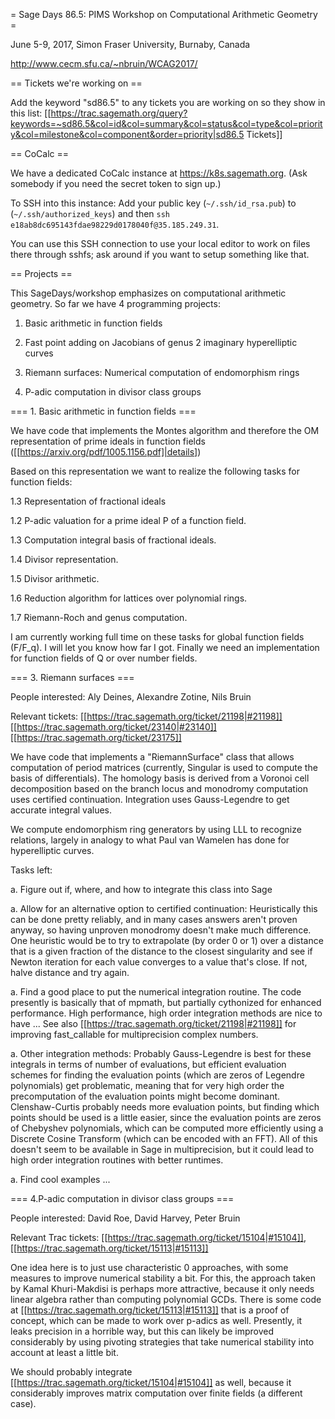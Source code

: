 = Sage Days 86.5: PIMS Workshop on Computational Arithmetic Geometry =

June 5-9, 2017, Simon Fraser University, Burnaby, Canada

http://www.cecm.sfu.ca/~nbruin/WCAG2017/

== Tickets we're working on ==

Add the keyword "sd86.5" to any tickets you are working on so they show in this list: [[https://trac.sagemath.org/query?keywords=~sd86.5&col=id&col=summary&col=status&col=type&col=priority&col=milestone&col=component&order=priority|sd86.5 Tickets]]

== CoCalc ==

We have a dedicated CoCalc instance at https://k8s.sagemath.org. (Ask somebody if you need the secret token to sign up.)

To SSH into this instance: Add your public key (`~/.ssh/id_rsa.pub`) to (`~/.ssh/authorized_keys`) and then `ssh e18ab8dc695143fdae98229d0178040f@35.185.249.31`.

You can use this SSH connection to use your local editor to work on files there through sshfs; ask around if you want to setup something like that.

== Projects ==

This SageDays/workshop emphasizes on computational arithmetic geometry. So far we have 4 programming projects:

1. Basic arithmetic in function fields

2. Fast point adding on Jacobians of genus 2 imaginary hyperelliptic curves

3. Riemann surfaces: Numerical computation of endomorphism rings

4. P-adic computation in divisor class groups

=== 1. Basic arithmetic in function fields ===

We have code that implements the Montes algorithm and therefore the OM representation of prime ideals in function fields ([[https://arxiv.org/pdf/1005.1156.pdf]|details])

Based on this representation we want to realize the following tasks for function fields:

1.3 Representation of fractional ideals

1.2 P-adic valuation for a prime ideal P of a function field.

1.3 Computation integral basis of fractional ideals.

1.4 Divisor representation.

1.5 Divisor arithmetic.

1.6 Reduction algorithm for lattices over polynomial rings.

1.7 Riemann-Roch and genus computation. 

I am currently working full time on these tasks for global function fields (F/F_q). I will let you know how far I got. Finally we need an implementation for function fields of Q or over number fields.

=== 3. Riemann surfaces ===

People interested: Aly Deines, Alexandre Zotine, Nils Bruin

Relevant tickets: [[https://trac.sagemath.org/ticket/21198|#21198]] [[https://trac.sagemath.org/ticket/23140|#23140]] [[https://trac.sagemath.org/ticket/23175]]

We have code that implements a "RiemannSurface" class that allows computation of period matrices (currently, Singular is used to compute the basis of differentials). The homology basis is derived from a Voronoi cell decomposition based on the branch locus and monodromy computation uses certified continuation. Integration uses Gauss-Legendre to get accurate integral values.

We compute endomorphism ring generators by using LLL to recognize relations, largely in analogy to what Paul van Wamelen has done for hyperelliptic curves.

Tasks left:

 a. Figure out if, where, and how to integrate this class into Sage

 a. Allow for an alternative option to certified continuation: Heuristically this can be done pretty reliably, and in many cases answers aren't proven anyway, so having unproven monodromy doesn't make much difference. One heuristic would be to try to extrapolate (by order 0 or 1) over a distance that is a given fraction of the distance to the closest singularity and see if Newton iteration for each value converges to a value that's close. If not, halve distance and try again.

 a. Find a good place to put the numerical integration routine. The code presently is basically that of mpmath, but partially cythonized for enhanced performance. High performance, high order integration methods are nice to have ... See also [[https://trac.sagemath.org/ticket/21198|#21198]] for improving fast_callable for multiprecision complex numbers.

 a. Other integration methods: Probably Gauss-Legendre is best for these integrals in terms of number of evaluations, but efficient evaluation schemes for finding the evaluation points (which are zeros of Legendre polynomials) get problematic, meaning that for very high order the precomputation of the evaluation points might become dominant. Clenshaw-Curtis probably needs more evaluation points, but finding which points should be used is a little easier, since the evaluation points are zeros of Chebyshev polynomials, which can be computed more efficiently using a Discrete Cosine Transform (which can be encoded with an FFT). All of this doesn't seem to be available in Sage in multiprecision, but it could lead to high order integration routines with better runtimes.

 a. Find cool examples ...

=== 4.P-adic computation in divisor class groups ===

People interested: David Roe, David Harvey, Peter Bruin

Relevant Trac tickets: [[https://trac.sagemath.org/ticket/15104|#15104]], [[https://trac.sagemath.org/ticket/15113|#15113]]

One idea here is to just use characteristic 0 approaches, with some measures to improve numerical stability a bit. For this, the approach taken by Kamal Khuri-Makdisi is perhaps more attractive, because it only needs linear algebra rather than computing polynomial GCDs. There is some code at [[https://trac.sagemath.org/ticket/15113|#15113]] that is a proof of concept, which can be made to work over p-adics as well. Presently, it leaks precision in a horrible way, but this can likely be improved considerably by using pivoting strategies that take numerical stability into account at least a little bit.

We should probably integrate [[https://trac.sagemath.org/ticket/15104|#15104]] as well, because it considerably improves matrix computation over finite fields (a different case).
